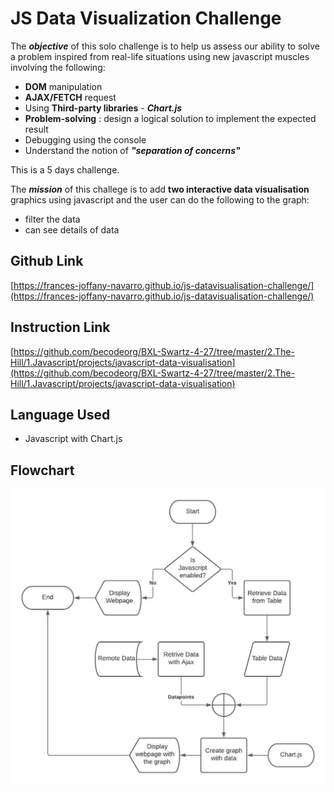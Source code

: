 # JS Data Visualization Challenge

The ***objective*** of this solo challenge is to help us assess our ability to solve a problem inspired from real-life situations using new javascript muscles involving the following:
- **DOM** manipulation
- **AJAX/FETCH** request
- Using **Third-party libraries** - ***Chart.js***
- **Problem-solving** : design a logical solution to implement the expected result
- Debugging using the console
- Understand the notion of ***"separation of concerns"***

This is a 5 days challenge.

The ***mission*** of this challege is to add **two interactive data visualisation** graphics using javascript and the user can do the following to the graph:
- filter the data
- can see details of data 

## Github Link
[https://frances-joffany-navarro.github.io/js-datavisualisation-challenge/](https://frances-joffany-navarro.github.io/js-datavisualisation-challenge/)

## Instruction Link
[https://github.com/becodeorg/BXL-Swartz-4-27/tree/master/2.The-Hill/1.Javascript/projects/javascript-data-visualisation](https://github.com/becodeorg/BXL-Swartz-4-27/tree/master/2.The-Hill/1.Javascript/projects/javascript-data-visualisation)

## Language Used
- Javascript with Chart.js

## Flowchart
![Lucidchart](/images/Data%20Visualization.jpeg)
